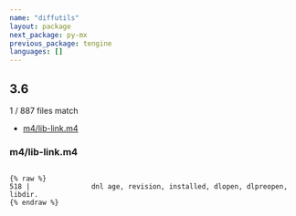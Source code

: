 ```yaml
---
name: "diffutils"
layout: package
next_package: py-mx
previous_package: tengine
languages: []
---
```

## 3.6
1 / 887 files match

 - [m4/lib-link.m4](#m4lib-linkm4)

### m4/lib-link.m4

```

{% raw %}
518 |               dnl age, revision, installed, dlopen, dlpreopen, libdir.
{% endraw %}

```